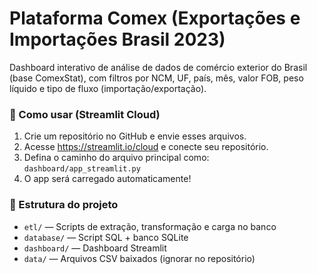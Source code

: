 # Plataforma Comex (Exportações e Importações Brasil 2023)

Dashboard interativo de análise de dados de comércio exterior do Brasil (base ComexStat), com filtros por NCM, UF, país, mês, valor FOB, peso líquido e tipo de fluxo (importação/exportação).

### 🚀 Como usar (Streamlit Cloud)

1. Crie um repositório no GitHub e envie esses arquivos.
2. Acesse https://streamlit.io/cloud e conecte seu repositório.
3. Defina o caminho do arquivo principal como: `dashboard/app_streamlit.py`
4. O app será carregado automaticamente!

### 📂 Estrutura do projeto

- `etl/` — Scripts de extração, transformação e carga no banco
- `database/` — Script SQL + banco SQLite
- `dashboard/` — Dashboard Streamlit
- `data/` — Arquivos CSV baixados (ignorar no repositório)